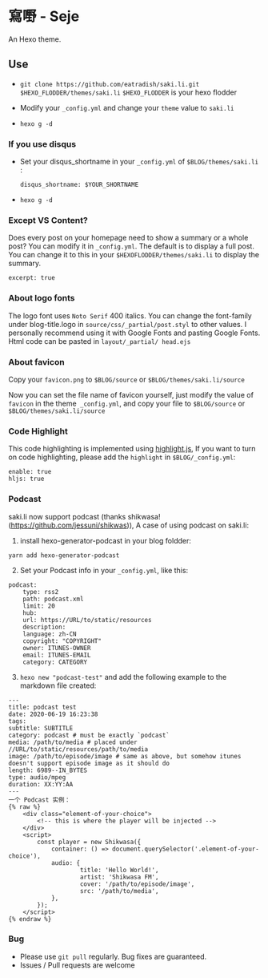 # 寫嘢 - Seje
  An Hexo theme.

## Use
- `git clone https://github.com/eatradish/saki.li.git $HEXO_FLODDER/themes/saki.li`
  `$HEXO_FLODDER` is your hexo flodder

- Modify your `_config.yml` and change your `theme` value to `saki.li`

- `hexo g -d`

### If you use disqus
- Set your disqus_shortname in your `_config.yml` of `$BLOG/themes/saki.li` :
  ```
  disqus_shortname: $YOUR_SHORTNAME
  ```

- `hexo g -d`

### Except VS Content?
Does every post on your homepage need to show a summary or a whole post? You can modify it in `_config.yml`. The default is to display a full post. You can change it to this in your `$HEXOFLODDER/themes/saki.li` to display the summary.

```
excerpt: true
```

### About logo fonts
The logo font uses `Noto Serif` 400 italics. You can change the font-family under blog-title.logo in `source/css/_partial/post.styl` to other values. I personally recommend using it with Google Fonts and pasting Google Fonts. Html code can be pasted in `layout/_partial/ head.ejs`

### About favicon
Copy your `favicon.png` to `$BLOG/source` or `$BLOG/themes/saki.li/source`

Now you can set the file name of favicon yourself, just modify the value of `favicon` in the theme` _config.yml`, and copy your file to `$BLOG/source` or `$BLOG/themes/saki.li/source`

### Code Highlight
This code highlighting is implemented using [highlight.js](https://highlightjs.org/), If you want to turn on code highlighting, please add the `highlight` in `$BLOG/_config.yml`:

```
enable: true
hljs: true
```

### Podcast

saki.li now support podcast (thanks shikwasa! (https://github.com/jessuni/shikwas)), A case of using podcast on saki.li:

1. install hexo-generator-podcast in your blog foldder:

```
yarn add hexo-generator-podcast
```

2. Set your Podcast info in your `_config.yml`, like this:

```
podcast:
    type: rss2
    path: podcast.xml
    limit: 20
    hub:
    url: https://URL/to/static/resources
    description: 
    language: zh-CN
    copyright: "COPYRIGHT"
    owner: ITUNES-OWNER
    email: ITUNES-EMAIL
    category: CATEGORY
```

3. `hexo new "podcast-test"` and add the following example to the markdown file created:

```
---
title: podcast test
date: 2020-06-19 16:23:38
tags:
subtitle: SUBTITLE
category: podcast # must be exactly `podcast`
media: /path/to/media # placed under //URL/to/static/resources/path/to/media
image: /path/to/episode/image # same as above, but somehow itunes doesn't support episode image as it should do
length: 6989--IN_BYTES
type: audio/mpeg
duration: XX:YY:AA
---
一个 Podcast 实例：
{% raw %}
    <div class="element-of-your-choice">
        <!-- this is where the player will be injected -->
    </div>
    <script>
        const player = new Shikwasa({
            container: () => document.querySelector('.element-of-your-choice'),
            audio: {
                    title: 'Hello World!',
                    artist: 'Shikwasa FM',
                    cover: '/path/to/episode/image',
                    src: '/path/to/media',
            },
        });
    </script>
{% endraw %}
```

### Bug
- Please use `git pull` regularly. Bug fixes are guaranteed.
- Issues / Pull requests are welcome
